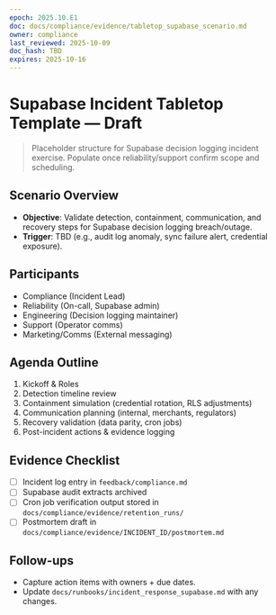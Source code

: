 ```yaml
---
epoch: 2025.10.E1
doc: docs/compliance/evidence/tabletop_supabase_scenario.md
owner: compliance
last_reviewed: 2025-10-09
doc_hash: TBD
expires: 2025-10-16
---
```

# Supabase Incident Tabletop Template — Draft

> Placeholder structure for Supabase decision logging incident exercise. Populate once reliability/support confirm scope and scheduling.

## Scenario Overview
- **Objective**: Validate detection, containment, communication, and recovery steps for Supabase decision logging breach/outage.
- **Trigger**: TBD (e.g., audit log anomaly, sync failure alert, credential exposure).

## Participants
- Compliance (Incident Lead)
- Reliability (On-call, Supabase admin)
- Engineering (Decision logging maintainer)
- Support (Operator comms)
- Marketing/Comms (External messaging)

## Agenda Outline
1. Kickoff & Roles
2. Detection timeline review
3. Containment simulation (credential rotation, RLS adjustments)
4. Communication planning (internal, merchants, regulators)
5. Recovery validation (data parity, cron jobs)
6. Post-incident actions & evidence logging

## Evidence Checklist
- [ ] Incident log entry in `feedback/compliance.md`
- [ ] Supabase audit extracts archived
- [ ] Cron job verification output stored in `docs/compliance/evidence/retention_runs/`
- [ ] Postmortem draft in `docs/compliance/evidence/INCIDENT_ID/postmortem.md`

## Follow-ups
- Capture action items with owners + due dates.
- Update `docs/runbooks/incident_response_supabase.md` with any changes.
